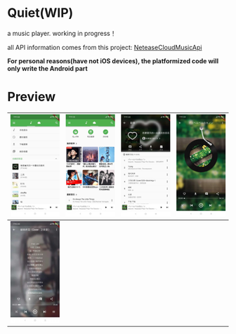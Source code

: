 # Quiet(WIP)

a music player. working in progress！

all API information comes from this project: [NeteaseCloudMusicApi](https://github.com/Binaryify/NeteaseCloudMusicApi) 

**For personal reasons(have not iOS devices), the platformized code will only write the Android part**

# Preview

| ![main_playlist](./_preview/main_playlists.jpg) | ![main_cloud](./_preview/main_cloud.jpg) | ![playlist_detail](./_preview/playlist_detail.jpg) | ![playing](./_preview/playing.jpg) |
| :---------------------------------------------: | :--------------------------------------: | :------------------------------------------------: | :--------------------------------: |
|    ![playing](./_preview/playing_lyric.jpg)     |                                          |                                                    |                                    |


